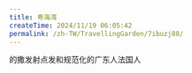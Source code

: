 ```yaml
---
title: 粤海湾
createTime: 2024/11/19 06:05:42
permalink: /zh-TW/TravellingGarden/7ibuzj88/
---
```

的撒发射点发和规范化的广东人法国人